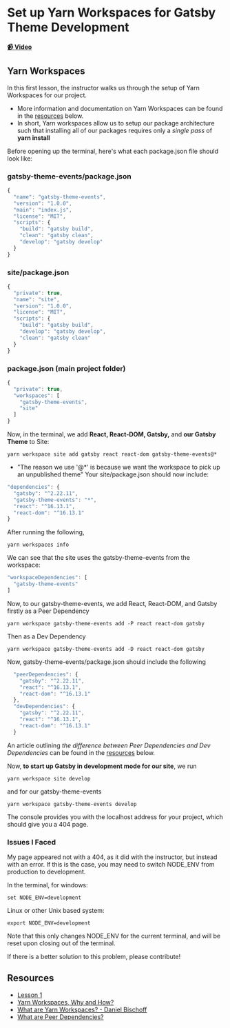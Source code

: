 # Set up Yarn Workspaces for Gatsby Theme Development

**[📹 Video](https://egghead.io/lessons/gatsby-set-up-yarn-workspaces-for-gatsby-theme-development)**

## Yarn Workspaces

In this first lesson, the instructor walks us through the setup of Yarn Workspaces for our project.
- More information and documentation on Yarn Workspaces can be found in the [resources](#resources) below.
- In short, Yarn workspaces allow us to setup our package architecture such that installing all of our packages requires only a *single pass* of **yarn install**

Before opening up the terminal, here's what each package.json file should look like:


### gatsby-theme-events/package.json
```javascript
{
  "name": "gatsby-theme-events",
  "version": "1.0.0",
  "main": "index.js",
  "license": "MIT",
  "scripts": {
    "build": "gatsby build",
    "clean": "gatsby clean",
    "develop": "gatsby develop"
  }
}
```

### site/package.json
```javascript
{
  "private": true,
  "name": "site",
  "version": "1.0.0",
  "license": "MIT",
  "scripts": {
    "build": "gatsby build",
    "develop": "gatsby develop",
    "clean": "gatsby clean"
  }
}
```

### package.json (main project folder)
```javascript
{
  "private": true,
  "workspaces": [
    "gatsby-theme-events",
    "site"
  ]
}
```

Now, in the terminal, we add **React, React-DOM, Gatsby,** and **our Gatsby Theme** to Site:
```
yarn workspace site add gatsby react react-dom gatsby-theme-events@*
```
- "The reason we use '@\*' is because we want the workspace to pick up an unpublished theme"
Your site/package.json should now include:
```javascript
"dependencies": {
  "gatsby": "^2.22.11",
  "gatsby-theme-events": "*",
  "react": "^16.13.1",
  "react-dom": "^16.13.1"
}
```

After running the following,
```
yarn workspaces info
```
We can see that the site uses the gatsby-theme-events from the workspace:
```javascript
"workspaceDependencies": [
  "gatsby-theme-events"
]
```
Now, to our gatsby-theme-events, we add React, React-DOM, and Gatsby firstly as a Peer Dependency
```
yarn workspace gatsby-theme-events add -P react react-dom gatsby
```
Then as a Dev Dependency
```
yarn workspace gatsby-theme-events add -D react react-dom gatsby
```
Now, gatsby-theme-events/package.json should include the following
```javascript
  "peerDependencies": {
    "gatsby": "^2.22.11",
    "react": "^16.13.1",
    "react-dom": "^16.13.1"
  },
  "devDependencies": {
    "gatsby": "^2.22.11",
    "react": "^16.13.1",
    "react-dom": "^16.13.1"
  }
```
An article outlining *the difference between Peer Dependencies and Dev Dependencies* can be found in the [resources](#resources) below.

Now, **to start up Gatsby in development mode for our site**, we run
```
yarn workspace site develop
```
and for our gatsby-theme-events
```
yarn workspace gatsby-theme-events develop
```
The console provides you with the localhost address for your project, which should give you a 404 page.


### Issues I Faced
My page appeared not with a 404, as it did with the instructor, but instead with an error. If this is the case, you may need to switch NODE_ENV from production to development.

In the terminal, for windows:
```
set NODE_ENV=development
```
Linux or other Unix based system:
```
export NODE_ENV=development
```
Note that this only changes NODE_ENV for the current terminal, and will be reset upon closing out of the terminal.

If there is a better solution to this problem, please contribute!

## Resources
- [Lesson 1](https://github.com/ParkerGits/authoring-gatsby-themes/tree/01-gatsby-set-up-yarn-workspaces-for-gatsby-theme-development)
- [Yarn Workspaces, Why and How?](https://classic.yarnpkg.com/en/docs/workspaces/)
- [What are Yarn Workspaces? - Daniel Bischoff](https://www.danielbischoff.com/blog/2018-03-04--share-code-workspaces/)
- [What are Peer Dependencies?](https://flaviocopes.com/npm-peer-dependencies/)
